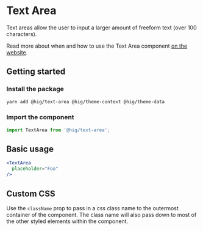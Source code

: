 # Text Area

Text areas allow the user to input a larger amount of freeform text (over 100 characters).

Read more about when and how to use the Text Area component [on the website](https://hig.autodesk.com/web/components/form-elements).

## Getting started

### Install the package

```bash
yarn add @hig/text-area @hig/theme-context @hig/theme-data
```

### Import the component

```js
import TextArea from '@hig/text-area';
```

## Basic usage

```jsx
<TextArea
  placeholder="Foo"
/>
```
## Custom CSS

Use the `className` prop to pass in a css class name to the outermost container of the component. The class name will also pass down to most of the other styled elements within the component.
